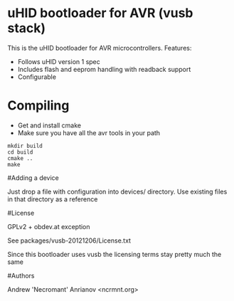# uHID bootloader for AVR (vusb stack)

This is the uHID bootloader for AVR microcontrollers. Features:

- Follows uHID version 1 spec
- Includes flash and eeprom handling with readback support
- Configurable

# Compiling

- Get and install cmake
- Make sure you have all the avr tools in your path
```
mkdir build
cd build
cmake ..
make
```

#Adding a device

Just drop a file with configuration into devices/ directory.
Use existing files in that directory as a reference

#License

GPLv2 + obdev.at exception

See packages/vusb-20121206/License.txt

Since this bootloader uses vusb the licensing terms stay pretty much the same

#Authors

Andrew 'Necromant' Anrianov <ncrmnt.org>

